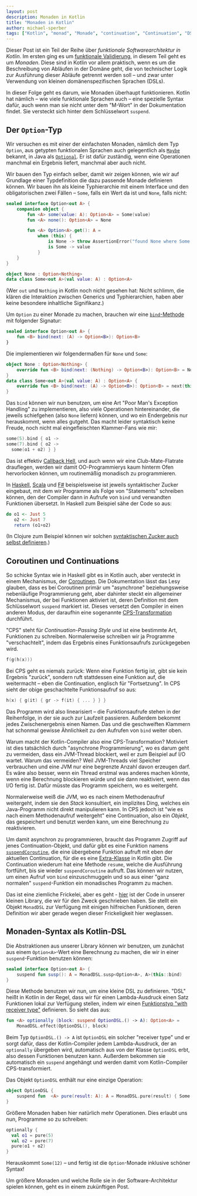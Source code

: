```yaml
---
layout: post
description: Monaden in Kotlin
title: "Monaden in Kotlin"
author: michael-sperber
tags: ["Kotlin", "monad", "Monade", "continuation", "Continuation", "DSL"]
---
```


Dieser Post ist ein Teil der Reihe über *funktionale
Softwarearchitektur in Kotlin*.  Im ersten ging es um [funktionale
Validierung](https://funktionale-programmierung.de/2023/01/19/kotlin-validation.html),
in diesem Teil geht es um *Monaden*.  Diese sind in Kotlin vor allem
praktisch, wenn es um die Beschreibung von Abläufen in der Domäne
geht, die von technischer Logik zur Ausführung dieser Abläufe getrennt
werden soll – und zwar unter Verwendung von kleinen
domänenspezifischen Sprachen (DSLs).

In dieser Folge geht es darum, wie Monaden überhaupt funktionieren.
Kotlin hat nämlich – wie viele funktionale Sprachen auch – eine
spezielle Syntax dafür, auch wenn man sie nicht unter dem "M-Wort" in
der Dokumentation findet.  Sie versteckt sich hinter dem Schlüsselwort
`suspend`.

<!-- more start -->

## Der `Option`-Typ

Wir versuchen es mit einer der einfachsten Monaden, nämlich dem Typ
`Option`, aus getypten funktionalen Sprachen auch gelegentlich als
[`Maybe`](https://wiki.haskell.org/Maybe) bekannt, in Java als
[`Optional`](https://docs.oracle.com/javase/8/docs/api/java/util/Optional.html).
Er ist dafür zuständig, wenn eine Operationen manchmal ein Ergebnis
liefert, manchmal aber auch nicht.

Wir bauen den Typ einfach selber, damit wir zeigen können, wie wir auf
Grundlage einer Typdefinition die dazu passende Monade definieren
können.  Wir bauen ihn als kleine Typhierarchie mit einem Interface
und den obligatorischen zwei Fällen – `Some`, falls ein Wert da ist und
`None`, falls nicht:

```kotlin
sealed interface Option<out A> {
    companion object {
        fun <A> some(value: A): Option<A> = Some(value)
        fun <A> none(): Option<A> = None

        fun <A> Option<A>.get(): A =
            when (this) {
                is None -> throw AssertionError("found None where Some was expected")
                is Some -> value
            }
    }
}

object None : Option<Nothing>
data class Some<out A>(val value: A) : Option<A>
```

(Wer `out` und `Nothing` in Kotlin noch nicht gesehen hat: Nicht
schlimm, die klären die Interaktion zwischen Generics und
Typhierarchien, haben aber keine besondere inhaltliche Signifikanz.)

Um `Option` zu einer Monade zu machen, brauchen wir eine
[`bind`-Methode](https://de.wikipedia.org/wiki/Monade_(Informatik)) mit folgender Signatur:

```kotlin
sealed interface Option<out A> {
    fun <B> bind(next: (A) -> Option<B>): Option<B>
}
```

Die implementieren wir folgendermaßen für `None` und `Some`:

```kotlin
object None : Option<Nothing> {
    override fun <B> bind(next: (Nothing) -> Option<B>): Option<B> = None
}
data class Some<out A>(val value: A) : Option<A> {
    override fun <B> bind(next: (A) -> Option<B>): Option<B> = next(this.value)
}
```

Das `bind` können wir nun benutzen, um eine Art "Poor Man's Exception
Handling"  zu implementieren, also viele Operationen hintereinander,
die jeweils schiefgehen (also `None` liefern) können, und wo ein
Endergebnis nur herauskommt, wenn alles gutgeht.  Das macht leider
syntaktisch keine Freude, noch nicht mal eingefleischten
Klammer-Fans wie mir:

```kotlin
some(5).bind { o1 ->
some(7).bind { o2 ->
  some(o1 + o2) } }
```

Das ist effektiv [Callback Hell](http://callbackhell.com/), und auch
wenn wir eine Club-Mate-Flatrate drauflegen, werden wir damit
OO-Programmierys kaum hinterm Ofen hervorlocken können, um
routinemäßig monadisch zu programmieren.

In [Haskell](https://en.wikibooks.org/wiki/Haskell/do_notation),
[Scala](https://docs.scala-lang.org/tour/for-comprehensions.html) und
[F#](https://learn.microsoft.com/en-us/dotnet/fsharp/language-reference/computation-expressions)
beispielsweise ist jeweils syntaktischer Zucker eingebaut, mit dem wir
Programme als Folge von "Statements" schreiben können, den der
Compiler dann in Aufrufe von `bind` und verwandten Funktionen
übersetzt.  In Haskell zum Beispiel sähe der Code so aus:

```haskell
do o1 <- Just 5
   o2 <- Just 7
   return (o1+o2)
```

(In Clojure zum Beispiel können wir solchen [syntaktischen Zucker auch
selbst
definieren](https://funktionale-programmierung.de/2023/04/27/clojure-monads.html).)

## Coroutinen und Continuations

So schicke Syntax wie in Haskell gibt es in Kotlin auch, aber
versteckt in einem Mechanismus, der
[Coroutinen](https://kotlinlang.org/docs/coroutines-guide.html).  Die
Dokumentation lässt das Lesy glauben, dass es bei Coroutinen primär um
"asynchrone" beziehungsweise nebenläufige Programmierung geht, aber
dahinter steckt ein allgemeiner Mechanismus, der bei Funktionen
aktiviert ist, deren Definition mit dem Schlüsselwort `suspend`
markiert ist.  Dieses versetzt den Compiler in einen anderen Modus, der
daraufhin eine sogenannte
[CPS-Transformation](https://de.wikipedia.org/wiki/Continuation-Passing_Style)
durchführt.

"CPS" steht für *Continuation-Passing Style* und ist eine bestimmte
Art, Funktionen zu schreiben.  Normalerweise schreiben wir ja
Programme "verschachtelt", indem das Ergebnis eines Funktionsaufrufs
zurückgegeben wird.

```kotlin
f(g(h(x)))
```

Bei CPS geht es niemals zurück: Wenn eine Funktion fertig ist, gibt
sie kein Ergebnis "zurück", sondern ruft stattdessen eine Funktion
auf, die weitermacht – eben die Continuation, englisch für
"Fortsetzung".   In CPS sieht der obige geschachtelte Funktionsaufruf
so aus:

```kotlin
h(x) { g(it) { gr -> f(it) { ... } } }
```

Das Programm wird also linearisiert – die Funktionsaufrufe stehen in
der Reihenfolge, in der sie auch zur Laufzeit passieren.  Außerdem
bekommt jedes Zwischenergebnis einen Namen.  Das und die geschweiften
Klammern hat schonmal gewisse Ähnlichkeit zu den Aufrufen von `bind`
weiter oben.

Warum macht der Kotlin-Compiler also eine CPS-Transformation?
Motiviert ist dies tatsächlich durch "asynchrone Programmierung", wo
es darum geht zu vermeiden, dass ein JVM-Thread blockiert, weil er zum
Beispiel auf I/O wartet.  Warum das vermeiden?  Weil JVM-Threads viel
Speicher verbrauchen und eine JVM nur eine begrenzte Anzahl davon
erzeugen darf.  Es wäre also besser, wenn ein Thread erstmal was
anderes machen könnte, wenn eine Berechnung blockieren würde und sie
dann reaktiviert, wenn das I/O fertig ist.  Dafür müsste das Programm
speichern, wo es weitergeht.

Normalerweise weiß die JVM, wo es nach einem
Methodenaufruf weitergeht, indem sie den *Stack* konsultiert, ein
implizites Ding, welches ein Java-Programm nicht direkt manipulieren
kann.  In CPS jedoch ist "wie es nach einem Methodenaufruf weitergeht"
eine Continuation, also ein *Objekt*, das gespeichert und benutzt
werden kann, um eine Berechnung zu reaktivieren.

Um damit asynchron zu programmieren, braucht das Programm Zugriff auf
jenes Continuation-Objekt, und dafür gibt es eine Funktion namens
[`suspendCoroutine`](https://kotlinlang.org/api/latest/jvm/stdlib/kotlin.coroutines/suspend-coroutine.html),
die eine übergebene Funktion aufruft mit eben der aktuellen
Continuation, für die es eine
[Extra-Klasse](https://kotlinlang.org/api/latest/jvm/stdlib/kotlin.coroutines/-continuation/)
in Kotlin gibt.  Die Continuation wiederum hat eine Methode `resume`,
welche die Ausführung fortführt, bis sie wieder `suspendCoroutine`
aufruft.  Das können wir nutzen, um einen Aufruf von `bind`
einzuschmuggeln und so aus einer "ganz normalen" `suspend`-Funktion
ein monadisches Programm zu machen.

Das ist eine ziemliche Frickelei, aber es geht -
[hier](https://github.com/active-group/kotlin-free-monad/blob/main/src/main/kotlin/de/activegroup/MonadDSL.kt)
ist der Code in unserer kleinen Library, die wir für den Zweck
geschrieben haben.  Sie stellt ein Objekt `MonadDSL` zur Verfügung mit
einigen hilfreichen Funktionen, deren Definition wir aber gerade wegen
dieser Frickeligkeit hier weglassen.

## Monaden-Syntax als Kotlin-DSL

Die Abstraktionen aus unserer Library können wir benutzen, um zunächst
aus einem `Option<A>`-Wert eine Berechnung zu
machen, die wir in einer `suspend`-Funktion benutzen können:

```kotlin
sealed interface Option<out A> {
    suspend fun susp(): A = MonadDSL.susp<Option<A>, A>(this::bind)
}
```

Diese Methode benutzen wir nun, um eine kleine DSL zu definieren.
"DSL" heißt in Kotlin in der Regel, dass wir für einen Lambda-Ausdruck
einen Satz Funktionen lokal zur Verfügung stellen, indem wir einen
[Funktionstyp "with receiver
type"](https://kotlinlang.org/docs/lambdas.html#function-types)
definieren.  So sieht das aus:

```kotlin
fun <A> optionally (block: suspend OptionDSL.() -> A): Option<A> =
	MonadDSL.effect(OptionDSL(), block)
```

Beim Typ `OptionDSL.() -> A` ist `OptionDSL` ein solcher "receiver
type" und er sorgt dafür, dass der Kotlin-Compiler jedem
Lambda-Ausdruck, der an `optionally` übergeben wird, automatisch aus
von der Klasse `OptionDSL` erbt, also dessen Funktionen benutzen
kann.  Außerdem bekommen sie automatisch ein `suspend` angehängt und
werden damit vom Kotlin-Compiler CPS-transformiert.

Das Objekt `OptionDSL` enthält nur eine einzige Operation:

```kotlin
object OptionDSL {
    suspend fun  <A> pure(result: A): A = MonadDSL.pure(result) { Some(it) }
}
```

Größere Monaden haben hier natürlich mehr Operationen.  Dies erlaubt
uns nun, Programme so zu schreiben:

```kotlin
optionally {
  val o1 = pure(5)
  val o2 = pure(7)
  pure(o1 + o2)
}
```

Herauskommt `Some(12)` – und fertig ist die `Option`-Monade inklusive
schöner Syntax!

Um größere Monaden und welche Rolle sie in der Software-Architektur
spielen können, geht es in einem zukünftigen Post.
